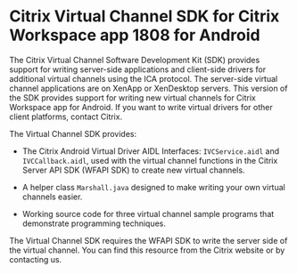 # Citrix Virtual Channel SDK for Citrix Workspace app 1808 for Android 

The Citrix Virtual Channel Software Development Kit (SDK) provides support for writing server-side applications and client-side drivers for additional virtual channels using the ICA protocol. The server-side virtual channel applications are on XenApp or XenDesktop servers. This version of the SDK provides support for writing new virtual channels for Citrix Workspace app for Android. If you want to write virtual drivers for other client platforms, contact Citrix.

The Virtual Channel SDK provides:

-  The Citrix Android Virtual Driver AIDL Interfaces: `IVCService.aidl` and `IVCCallback.aidl`, used with the virtual channel functions in the Citrix Server API SDK (WFAPI SDK) to create new virtual channels.

-  A helper class `Marshall.java` designed to make writing your own virtual channels easier.

-  Working source code for three virtual channel sample programs that demonstrate programming techniques.

The Virtual Channel SDK requires the WFAPI SDK to write the server side of the virtual channel. You can find this resource from the Citrix website or by contacting us.
